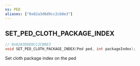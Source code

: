 ```yaml
---
ns: PED
aliases: ["0x82a3d6d9cc2cb8e3"]
---
```

## SET_PED_CLOTH_PACKAGE_INDEX

```c
// 0x82A3D6D9CC2CB8E3
void SET_PED_CLOTH_PACKAGE_INDEX(Ped ped, int packageIndex);
```

Set cloth package index on the ped

